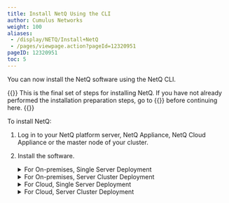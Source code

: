 ```yaml
---
title: Install NetQ Using the CLI
author: Cumulus Networks
weight: 100
aliases:
 - /display/NETQ/Install+NetQ
 - /pages/viewpage.action?pageId=12320951
pageID: 12320951
toc: 5
---
```

You can now install the NetQ software using the NetQ CLI.

{{<notice info>}}
This is the final set of steps for installing NetQ. If you have not already performed the installation preparation steps, go to {{<link title="Install NetQ System Platform">}} before continuing here.
{{</notice>}}

To install NetQ:

1. Log in to your NetQ platform server, NetQ Appliance, NetQ Cloud Appliance or the master node of your cluster.

2. Install the software.

    <details><summary>For On-premises, Single Server Deployment</summary>

    Run the following command on your NetQ platform server or NetQ Appliance:

    ```
    cumulus@hostname:~$ netq install standalone full interface eth0 bundle /mnt/installables/NetQ-2.4.1.tgz
    ```

    {{<notice tip>}}
You can specify the IP address instead of the interface name here: use <code>ip-addr &lt;IP address&gt;</code> in place of <code>interface &lt;ifname&gt;</code> above.
    {{</notice>}}

    Run the `netq show opta-health` command to verify all applications are operating properly. Please allow 10-15 minutes for all applications to come up and report their status.

    ```
    cumulus@hostname:~$ netq show opta-health
    Application                                            Status    Namespace      Restarts    Timestamp
    -----------------------------------------------------  --------  -------------  ----------  ------------------------
    cassandra-rc-0-w7h4z                                   READY     default        0           Fri Apr 10 16:08:38 2020
    cp-schema-registry-deploy-6bf5cbc8cc-vwcsx             READY     default        0           Fri Apr 10 16:08:38 2020
    kafka-broker-rc-0-p9r2l                                READY     default        0           Fri Apr 10 16:08:38 2020
    kafka-connect-deploy-7799bcb7b4-xdm5l                  READY     default        0           Fri Apr 10 16:08:38 2020
    netq-api-gateway-deploy-55996ff7c8-w4hrs               READY     default        0           Fri Apr 10 16:08:38 2020
    netq-app-address-deploy-66776ccc67-phpqk               READY     default        0           Fri Apr 10 16:08:38 2020
    netq-app-admin-oob-mgmt-server                         READY     default        0           Fri Apr 10 16:08:38 2020
    netq-app-bgp-deploy-7dd4c9d45b-j9bfr                   READY     default        0           Fri Apr 10 16:08:38 2020
    netq-app-clagsession-deploy-69564895b4-qhcpr           READY     default        0           Fri Apr 10 16:08:38 2020
    netq-app-configdiff-deploy-ff54c4cc4-7rz66             READY     default        0           Fri Apr 10 16:08:38 2020
    ...
    ```

    {{<notice note>}}
    If any of the applications or services display Status as DOWN after 30 minutes, open a support ticket and attach the output of the <code>opta-support</code> command.
    {{</notice>}}
    </details>
    <details><summary>For On-premises, Server Cluster Deployment</summary>

    Run the following commands on your *master* node, using the IP addresses of your worker nodes:

    ```
    cumulus@<hostname>:~$ netq install cluster full interface eth0 bundle /mnt/installables/NetQ-2.4.1.tgz workers <worker-1-ip> <worker-2-ip>
    ```

    {{<notice tip>}}
You can specify the IP address instead of the interface name here: use <code>ip-addr &lt;IP address&gt;</code> in place of <code>interface eth0</code> above.
    {{</notice>}}

    Run the `netq show opta-health` command to verify all applications are operating properly. Please allow 10-15 minutes for all applications to come up and report their status.

    ```
    cumulus@hostname:~$ netq show opta-health
    Application                                            Status    Namespace      Restarts    Timestamp
    -----------------------------------------------------  --------  -------------  ----------  ------------------------
    cassandra-rc-0-w7h4z                                   READY     default        0           Fri Apr 10 16:08:38 2020
    cp-schema-registry-deploy-6bf5cbc8cc-vwcsx             READY     default        0           Fri Apr 10 16:08:38 2020
    kafka-broker-rc-0-p9r2l                                READY     default        0           Fri Apr 10 16:08:38 2020
    kafka-connect-deploy-7799bcb7b4-xdm5l                  READY     default        0           Fri Apr 10 16:08:38 2020
    netq-api-gateway-deploy-55996ff7c8-w4hrs               READY     default        0           Fri Apr 10 16:08:38 2020
    netq-app-address-deploy-66776ccc67-phpqk               READY     default        0           Fri Apr 10 16:08:38 2020
    netq-app-admin-oob-mgmt-server                         READY     default        0           Fri Apr 10 16:08:38 2020
    netq-app-bgp-deploy-7dd4c9d45b-j9bfr                   READY     default        0           Fri Apr 10 16:08:38 2020
    netq-app-clagsession-deploy-69564895b4-qhcpr           READY     default        0           Fri Apr 10 16:08:38 2020
    netq-app-configdiff-deploy-ff54c4cc4-7rz66             READY     default        0           Fri Apr 10 16:08:38 2020
    ...
    ```

    {{<notice note>}}
    If any of the applications or services display Status as DOWN after 30 minutes, open a support ticket and attach the output of the <code>opta-support</code> command.
    {{</notice>}}
    </details>
    <details><summary>For Cloud, Single Server Deployment</summary>

    Run the following command on your NetQ Cloud Appliance with the `config-key` sent by Cumulus Networks in an email titled "A new site has been added to your Cumulus NetQ account."

    ```
    cumulus@<hostname>:~$ netq install opta standalone full interface eth0 bundle /mnt/installables/NetQ-2.4.1-opta.tgz config-key <your-config-key-from-email> proxy-host <proxy-hostname> proxy-port <proxy-port>
    ```

    {{<notice tip>}}
You can specify the IP address instead of the interface name here: use <code>ip-addr &lt;IP address&gt;</code> in place of <code>interface eth0</code> above.
    {{</notice>}}

    Run the `netq show opta-health` command to verify all applications are operating properly.

    ```
    cumulus@hostname:~$ netq show opta-health
    OPTA is healthy
    ```
    </details>
    <details><summary>For Cloud, Server Cluster Deployment</summary>
    
    Run the following commands on your *master* NetQ Cloud Appliance with the `config-key` sent by Cumulus Networks in an email titled "A new site has been added to your Cumulus NetQ account."

    ```
    cumulus@<hostname>:~$ netq install opta cluster full interface eth0 bundle /mnt/installables/NetQ-2.4.1-opta.tgz config-key <your-config-key-from-email> workers <worker-1-ip> <worker-2-ip> proxy-host <proxy-hostname> proxy-port <proxy-port>
    ```

    {{<notice tip>}}
You can specify the IP address instead of the interface name here: use <code>ip-addr &lt;IP address&gt;</code> in place of <code>interface eth0</code> above.
    {{</notice>}}

    Run the `netq show opta-health` command to verify all applications are operating properly.

    ```
    cumulus@hostname:~$ netq show opta-health
    OPTA is healthy
    ```
    </details>
